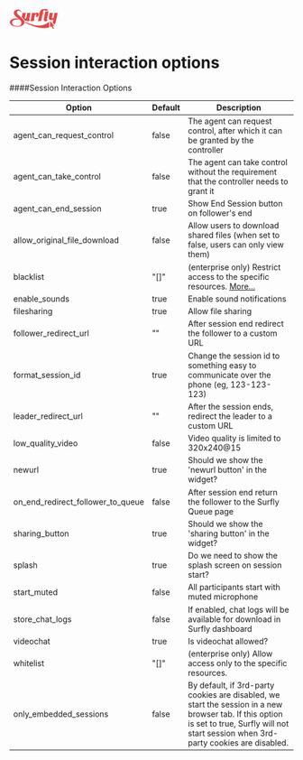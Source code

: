 ![logo](../images/logosmall.png)
# Session interaction options



####Session Interaction Options

|  Option | Default | Description |
| ---------------| ------------|------------|
| agent_can_request_control | false | The agent can request control, after which it can be granted by the controller |
| agent_can_take_control | false | The agent can take control without the requirement that the controller needs to grant it |
| agent_can_end_session | true | Show End Session button on follower's end |
| allow_original_file_download | false | Allow users to download shared files (when set to false, users can only view them) |
| blacklist | "[]" | (enterprise only) Restrict access to the specific resources. [More...](#restrictions)|
| enable_sounds | true | Enable sound notifications |
| filesharing | true | Allow file sharing |
| follower_redirect_url | "" | After session end redirect the follower to a custom URL |
| format_session_id | true | Change the session id to something easy to communicate over the phone (eg, 123-123-123) |
| leader_redirect_url | "" | After the session ends, redirect the leader to a custom URL |
| low_quality_video | false | Video quality is limited to 320x240@15 |
| newurl  | true | Should we show the 'newurl button' in the widget? |
| on_end_redirect_follower_to_queue | false | After session end return the follower to the Surfly Queue page |
| sharing_button | true | Should we show the 'sharing button' in the widget? |
| splash | true | Do we need to show the splash screen on session start? |
| start_muted | false | All participants start with muted microphone |
| store_chat_logs | false | If enabled, chat logs will be available for download in Surfly dashboard |
| videochat | true | Is videochat allowed? |
| whitelist | "[]" | (enterprise only) Allow access only to the specific resources.
| only_embedded_sessions | false | By default, if 3rd-party cookies are disabled, we start the session in a new browser tab. If this option is set to true, Surfly will not start session when 3rd-party cookies are disabled. |